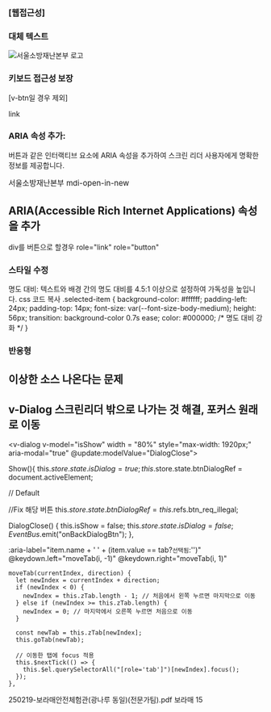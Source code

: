 ### [웹접근성]


### 대체 텍스트
<img src="@/assets/main_logo.svg" alt="서울소방재난본부 로고" class="" tabindex="0"/>


### 키보드 접근성 보장
[v-btn일 경우 제외]
<div class="mouse-cur" tabindex="0" role="link" @click="test()" @keydown.enter="test()">link</div>



### ARIA 속성 추가:
버튼과 같은 인터랙티브 요소에 ARIA 속성을 추가하여 스크린 리더 사용자에게 명확한 정보를 제공합니다.

<v-btn variant="plain" density="compact" class="pa-0 " style="font-size:15px;" title="새창 열림">
  서울소방재난본부
  <v-icon class="ml-1" size="19px" style="margin-top: 4px;">mdi-open-in-new</v-icon>
</v-btn>

## ARIA(Accessible Rich Internet Applications) 속성을 추가
div를 버튼으로 할경우
role="link"
role="button"



### 스타일 수정
명도 대비:
텍스트와 배경 간의 명도 대비를 4.5:1 이상으로 설정하여 가독성을 높입니다.
css
코드 복사
.selected-item {
  background-color: #ffffff;
  padding-left: 24px;
  padding-top: 14px;
  font-size: var(--font-size-body-medium);
  height: 56px;
  transition: background-color 0.7s ease;
  color: #000000; /* 명도 대비 강화 */
}


### 반응형
<!-- phone only -->
<div class="d-flex d-md-none">

<!-- pc tablet only -->
<div class="d-none d-md-flex">



## 이상한 소스 나온다는 문제
<v-text-field >
          <template v-slot:append-inner>
            <v-icon aria-hidden="true">mdi-magnify</v-icon>
          </template>
</v-text-field>



## v-Dialog 스크린리더 밖으로 나가는 것 해결, 포커스 원래로 이동
<v-dialog v-model="isShow" width = "80%" style="max-width: 1920px;" aria-modal="true" @update:modelValue="DialogClose">


Show(){
  this.$store.state.isDialog = true;
  this.$store.state.btnDialogRef = document.activeElement;

// Default



//Fix
해당 버튼
this.$store.state.btnDialogRef = this.$refs.btn_req_illegal;



DialogClose() {
      this.isShow = false;
      this.$store.state.isDialog = false;
      EventBus.$emit("onBackDialogBtn");
    },


:aria-label="item.name + ' ' + (item.value == tab?`선택됨`:'')"
        @keydown.left="moveTab(i, -1)" @keydown.right="moveTab(i, 1)"
     

    moveTab(currentIndex, direction) {
      let newIndex = currentIndex + direction;
      if (newIndex < 0) {
        newIndex = this.zTab.length - 1; // 처음에서 왼쪽 누르면 마지막으로 이동
      } else if (newIndex >= this.zTab.length) {
        newIndex = 0; // 마지막에서 오른쪽 누르면 처음으로 이동
      }

      const newTab = this.zTab[newIndex];
      this.goTab(newTab);

      // 이동한 탭에 focus 적용
      this.$nextTick(() => {
        this.$el.querySelectorAll("[role='tab']")[newIndex].focus();
      });
    },


250219-보라매안전체험관(광나루 동일)(전문가팀).pdf
보라매 15    